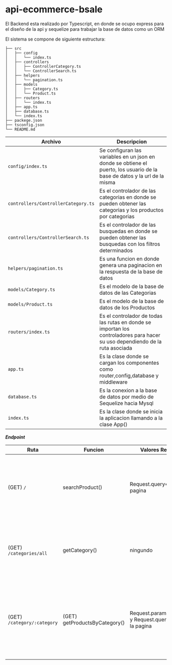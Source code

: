 # api-ecommerce-bsale

El Backend esta realizado por Typescript, en donde se ocupo express para el diseño de la api y sequelize para trabajar la base de datos como un ORM

El sistema se compone de siguiente estructura:

```
├── src
│   ├── config
│   │   └── index.ts 
│   ├── controllers
│   │   ├── ControllerCategory.ts
│   │   └── ControllerSearch.ts 
│   ├── helpers
│   │   └── pagination.ts 
│   ├── models
│   │   ├── Category.ts
│   │   └── Product.ts 
│   ├── routers
│   │   └── index.ts 
│   ├── app.ts
│   ├── database.ts 
│   └── index.ts 
├── packege.json
├── tsconfig.json
└── README.md
```


|      Archivo      |       Descripcion        | 
| ----------------- | ------------------------ | 
| ```config/index.ts```| Se configuran las variables en un json en donde se obtiene el puerto, los usuario de la base de datos y la url de la misma|
|```controllers/ControllerCategory.ts```| Es el controlador de las categorias en donde se pueden obtener las categorias y los productos por categorias |
|```controllers/ControllerSearch.ts```| Es el controlador de las busquedas en donde se pueden obtener las busquedas con los filtros determinados |
|```helpers/pagination.ts```| Es una funcion en donde genera una paginacion en la respuesta de la base de datos |
|```models/Category.ts```| Es el modelo de la base de datos de las Categorias |
|```models/Product.ts```| Es el modelo de la base de datos de los Productos |
|```routers/index.ts```| Es el controlador de todas las rutas en donde se importan los controladores para hacer su uso dependiendo de la ruta asociada |
|```app.ts```| Es la clase donde se cargan los componentes como router,config,database y middleware |
|```database.ts```| Es la conexion a la base de datos por medio de Sequelize hacia Mysql |
|```index.ts```| Es la clase donde se inicia la aplicacion llamando a la clase App() |

***Endpoint***

|      Ruta      |      Funcion      |       Valores Recibidos  |  Valor Retornado  |  Descripcion |      
 |------------- | ----------------- | ------------------------ | ------------------|--------------|
 |(GET) ```/```| searchProduct()| Request.query=>filtros y la pagina | ``` {totalPage:number;currentPage: number;nextPage: number; previousPage: number;totalItem:number; data: [];}```| Se Realiza la consulta en la base de datos para obtener los produtos dependiento de los filtros si aplican|
|(GET) ```/categories/all```| getCategory()| ningundo | categorias[] | Se Realiza la consulta en la base de datos para obtener las categorias pero solo su nombre|
|(GET) ```/category/:category```|(GET) getProductsByCategory()| Request.params=>category y Request.query=>filtros y la pagina | ``` {totalPage:number;currentPage: number;nextPage: number; previousPage: number;totalItem:number; data: [];}``` |Se obtiene los datos desde los parametros en la url como dentro de las query params para obtener los filtros y la paginacion|





